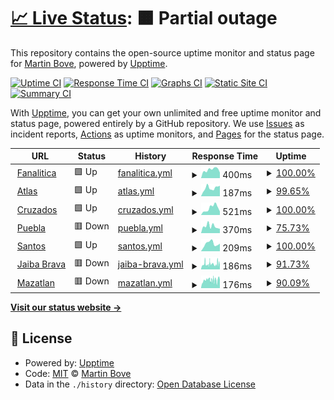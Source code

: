# [📈 Live Status](https://demo.upptime.js.org): <!--live status--> **🟧 Partial outage**

This repository contains the open-source uptime monitor and status page for [Martin Bove](https://demo.upptime.js.org), powered by [Upptime](https://github.com/upptime/upptime).

[![Uptime CI](https://github.com/mbove77/upptime/workflows/Uptime%20CI/badge.svg)](https://github.com/mbove77/upptime/actions?query=workflow%3A%22Uptime+CI%22)
[![Response Time CI](https://github.com/mbove77/upptime/workflows/Response%20Time%20CI/badge.svg)](https://github.com/mbove77/upptime/actions?query=workflow%3A%22Response+Time+CI%22)
[![Graphs CI](https://github.com/mbove77/upptime/workflows/Graphs%20CI/badge.svg)](https://github.com/mbove77/upptime/actions?query=workflow%3A%22Graphs+CI%22)
[![Static Site CI](https://github.com/mbove77/upptime/workflows/Static%20Site%20CI/badge.svg)](https://github.com/mbove77/upptime/actions?query=workflow%3A%22Static+Site+CI%22)
[![Summary CI](https://github.com/mbove77/upptime/workflows/Summary%20CI/badge.svg)](https://github.com/mbove77/upptime/actions?query=workflow%3A%22Summary+CI%22)

With [Upptime](https://upptime.js.org), you can get your own unlimited and free uptime monitor and status page, powered entirely by a GitHub repository. We use [Issues](https://github.com/mbove77/upptime/issues) as incident reports, [Actions](https://github.com/mbove77/upptime/actions) as uptime monitors, and [Pages](https://demo.upptime.js.org) for the status page.

<!--start: status pages-->
<!-- This summary is generated by Upptime (https://github.com/upptime/upptime) -->
<!-- Do not edit this manually, your changes will be overwritten -->
<!-- prettier-ignore -->
| URL | Status | History | Response Time | Uptime |
| --- | ------ | ------- | ------------- | ------ |
| <img alt="" src="https://favicons.githubusercontent.com/www.fanalitica.com" height="13"> [Fanalitica](https://www.fanalitica.com) | 🟩 Up | [fanalitica.yml](https://github.com/mbove77/upptime/commits/HEAD/history/fanalitica.yml) | <details><summary><img alt="Response time graph" src="./graphs/fanalitica/response-time-week.png" height="20"> 400ms</summary><br><a href="https://demo.upptime.js.org/history/fanalitica"><img alt="Response time 517" src="https://img.shields.io/endpoint?url=https%3A%2F%2Fraw.githubusercontent.com%2Fmbove77%2Fupptime%2FHEAD%2Fapi%2Ffanalitica%2Fresponse-time.json"></a><br><a href="https://demo.upptime.js.org/history/fanalitica"><img alt="24-hour response time 362" src="https://img.shields.io/endpoint?url=https%3A%2F%2Fraw.githubusercontent.com%2Fmbove77%2Fupptime%2FHEAD%2Fapi%2Ffanalitica%2Fresponse-time-day.json"></a><br><a href="https://demo.upptime.js.org/history/fanalitica"><img alt="7-day response time 400" src="https://img.shields.io/endpoint?url=https%3A%2F%2Fraw.githubusercontent.com%2Fmbove77%2Fupptime%2FHEAD%2Fapi%2Ffanalitica%2Fresponse-time-week.json"></a><br><a href="https://demo.upptime.js.org/history/fanalitica"><img alt="30-day response time 437" src="https://img.shields.io/endpoint?url=https%3A%2F%2Fraw.githubusercontent.com%2Fmbove77%2Fupptime%2FHEAD%2Fapi%2Ffanalitica%2Fresponse-time-month.json"></a><br><a href="https://demo.upptime.js.org/history/fanalitica"><img alt="1-year response time 517" src="https://img.shields.io/endpoint?url=https%3A%2F%2Fraw.githubusercontent.com%2Fmbove77%2Fupptime%2FHEAD%2Fapi%2Ffanalitica%2Fresponse-time-year.json"></a></details> | <details><summary><a href="https://demo.upptime.js.org/history/fanalitica">100.00%</a></summary><a href="https://demo.upptime.js.org/history/fanalitica"><img alt="All-time uptime 98.42%" src="https://img.shields.io/endpoint?url=https%3A%2F%2Fraw.githubusercontent.com%2Fmbove77%2Fupptime%2FHEAD%2Fapi%2Ffanalitica%2Fuptime.json"></a><br><a href="https://demo.upptime.js.org/history/fanalitica"><img alt="24-hour uptime 100.00%" src="https://img.shields.io/endpoint?url=https%3A%2F%2Fraw.githubusercontent.com%2Fmbove77%2Fupptime%2FHEAD%2Fapi%2Ffanalitica%2Fuptime-day.json"></a><br><a href="https://demo.upptime.js.org/history/fanalitica"><img alt="7-day uptime 100.00%" src="https://img.shields.io/endpoint?url=https%3A%2F%2Fraw.githubusercontent.com%2Fmbove77%2Fupptime%2FHEAD%2Fapi%2Ffanalitica%2Fuptime-week.json"></a><br><a href="https://demo.upptime.js.org/history/fanalitica"><img alt="30-day uptime 99.88%" src="https://img.shields.io/endpoint?url=https%3A%2F%2Fraw.githubusercontent.com%2Fmbove77%2Fupptime%2FHEAD%2Fapi%2Ffanalitica%2Fuptime-month.json"></a><br><a href="https://demo.upptime.js.org/history/fanalitica"><img alt="1-year uptime 98.42%" src="https://img.shields.io/endpoint?url=https%3A%2F%2Fraw.githubusercontent.com%2Fmbove77%2Fupptime%2FHEAD%2Fapi%2Ffanalitica%2Fuptime-year.json"></a></details>
| <img alt="" src="https://favicons.githubusercontent.com/www.atlasfc.com.mx" height="13"> [Atlas](https://www.atlasfc.com.mx) | 🟩 Up | [atlas.yml](https://github.com/mbove77/upptime/commits/HEAD/history/atlas.yml) | <details><summary><img alt="Response time graph" src="./graphs/atlas/response-time-week.png" height="20"> 187ms</summary><br><a href="https://demo.upptime.js.org/history/atlas"><img alt="Response time 260" src="https://img.shields.io/endpoint?url=https%3A%2F%2Fraw.githubusercontent.com%2Fmbove77%2Fupptime%2FHEAD%2Fapi%2Fatlas%2Fresponse-time.json"></a><br><a href="https://demo.upptime.js.org/history/atlas"><img alt="24-hour response time 205" src="https://img.shields.io/endpoint?url=https%3A%2F%2Fraw.githubusercontent.com%2Fmbove77%2Fupptime%2FHEAD%2Fapi%2Fatlas%2Fresponse-time-day.json"></a><br><a href="https://demo.upptime.js.org/history/atlas"><img alt="7-day response time 187" src="https://img.shields.io/endpoint?url=https%3A%2F%2Fraw.githubusercontent.com%2Fmbove77%2Fupptime%2FHEAD%2Fapi%2Fatlas%2Fresponse-time-week.json"></a><br><a href="https://demo.upptime.js.org/history/atlas"><img alt="30-day response time 173" src="https://img.shields.io/endpoint?url=https%3A%2F%2Fraw.githubusercontent.com%2Fmbove77%2Fupptime%2FHEAD%2Fapi%2Fatlas%2Fresponse-time-month.json"></a><br><a href="https://demo.upptime.js.org/history/atlas"><img alt="1-year response time 260" src="https://img.shields.io/endpoint?url=https%3A%2F%2Fraw.githubusercontent.com%2Fmbove77%2Fupptime%2FHEAD%2Fapi%2Fatlas%2Fresponse-time-year.json"></a></details> | <details><summary><a href="https://demo.upptime.js.org/history/atlas">99.65%</a></summary><a href="https://demo.upptime.js.org/history/atlas"><img alt="All-time uptime 96.22%" src="https://img.shields.io/endpoint?url=https%3A%2F%2Fraw.githubusercontent.com%2Fmbove77%2Fupptime%2FHEAD%2Fapi%2Fatlas%2Fuptime.json"></a><br><a href="https://demo.upptime.js.org/history/atlas"><img alt="24-hour uptime 97.52%" src="https://img.shields.io/endpoint?url=https%3A%2F%2Fraw.githubusercontent.com%2Fmbove77%2Fupptime%2FHEAD%2Fapi%2Fatlas%2Fuptime-day.json"></a><br><a href="https://demo.upptime.js.org/history/atlas"><img alt="7-day uptime 99.65%" src="https://img.shields.io/endpoint?url=https%3A%2F%2Fraw.githubusercontent.com%2Fmbove77%2Fupptime%2FHEAD%2Fapi%2Fatlas%2Fuptime-week.json"></a><br><a href="https://demo.upptime.js.org/history/atlas"><img alt="30-day uptime 99.92%" src="https://img.shields.io/endpoint?url=https%3A%2F%2Fraw.githubusercontent.com%2Fmbove77%2Fupptime%2FHEAD%2Fapi%2Fatlas%2Fuptime-month.json"></a><br><a href="https://demo.upptime.js.org/history/atlas"><img alt="1-year uptime 96.22%" src="https://img.shields.io/endpoint?url=https%3A%2F%2Fraw.githubusercontent.com%2Fmbove77%2Fupptime%2FHEAD%2Fapi%2Fatlas%2Fuptime-year.json"></a></details>
| <img alt="" src="https://favicons.githubusercontent.com/www.cruzados.cl" height="13"> [Cruzados](https://www.cruzados.cl) | 🟩 Up | [cruzados.yml](https://github.com/mbove77/upptime/commits/HEAD/history/cruzados.yml) | <details><summary><img alt="Response time graph" src="./graphs/cruzados/response-time-week.png" height="20"> 521ms</summary><br><a href="https://demo.upptime.js.org/history/cruzados"><img alt="Response time 534" src="https://img.shields.io/endpoint?url=https%3A%2F%2Fraw.githubusercontent.com%2Fmbove77%2Fupptime%2FHEAD%2Fapi%2Fcruzados%2Fresponse-time.json"></a><br><a href="https://demo.upptime.js.org/history/cruzados"><img alt="24-hour response time 265" src="https://img.shields.io/endpoint?url=https%3A%2F%2Fraw.githubusercontent.com%2Fmbove77%2Fupptime%2FHEAD%2Fapi%2Fcruzados%2Fresponse-time-day.json"></a><br><a href="https://demo.upptime.js.org/history/cruzados"><img alt="7-day response time 521" src="https://img.shields.io/endpoint?url=https%3A%2F%2Fraw.githubusercontent.com%2Fmbove77%2Fupptime%2FHEAD%2Fapi%2Fcruzados%2Fresponse-time-week.json"></a><br><a href="https://demo.upptime.js.org/history/cruzados"><img alt="30-day response time 640" src="https://img.shields.io/endpoint?url=https%3A%2F%2Fraw.githubusercontent.com%2Fmbove77%2Fupptime%2FHEAD%2Fapi%2Fcruzados%2Fresponse-time-month.json"></a><br><a href="https://demo.upptime.js.org/history/cruzados"><img alt="1-year response time 534" src="https://img.shields.io/endpoint?url=https%3A%2F%2Fraw.githubusercontent.com%2Fmbove77%2Fupptime%2FHEAD%2Fapi%2Fcruzados%2Fresponse-time-year.json"></a></details> | <details><summary><a href="https://demo.upptime.js.org/history/cruzados">100.00%</a></summary><a href="https://demo.upptime.js.org/history/cruzados"><img alt="All-time uptime 96.15%" src="https://img.shields.io/endpoint?url=https%3A%2F%2Fraw.githubusercontent.com%2Fmbove77%2Fupptime%2FHEAD%2Fapi%2Fcruzados%2Fuptime.json"></a><br><a href="https://demo.upptime.js.org/history/cruzados"><img alt="24-hour uptime 100.00%" src="https://img.shields.io/endpoint?url=https%3A%2F%2Fraw.githubusercontent.com%2Fmbove77%2Fupptime%2FHEAD%2Fapi%2Fcruzados%2Fuptime-day.json"></a><br><a href="https://demo.upptime.js.org/history/cruzados"><img alt="7-day uptime 100.00%" src="https://img.shields.io/endpoint?url=https%3A%2F%2Fraw.githubusercontent.com%2Fmbove77%2Fupptime%2FHEAD%2Fapi%2Fcruzados%2Fuptime-week.json"></a><br><a href="https://demo.upptime.js.org/history/cruzados"><img alt="30-day uptime 99.64%" src="https://img.shields.io/endpoint?url=https%3A%2F%2Fraw.githubusercontent.com%2Fmbove77%2Fupptime%2FHEAD%2Fapi%2Fcruzados%2Fuptime-month.json"></a><br><a href="https://demo.upptime.js.org/history/cruzados"><img alt="1-year uptime 96.15%" src="https://img.shields.io/endpoint?url=https%3A%2F%2Fraw.githubusercontent.com%2Fmbove77%2Fupptime%2FHEAD%2Fapi%2Fcruzados%2Fuptime-year.json"></a></details>
| <img alt="" src="https://favicons.githubusercontent.com/www.clubpuebla.com" height="13"> [Puebla](https://www.clubpuebla.com) | 🟥 Down | [puebla.yml](https://github.com/mbove77/upptime/commits/HEAD/history/puebla.yml) | <details><summary><img alt="Response time graph" src="./graphs/puebla/response-time-week.png" height="20"> 370ms</summary><br><a href="https://demo.upptime.js.org/history/puebla"><img alt="Response time 330" src="https://img.shields.io/endpoint?url=https%3A%2F%2Fraw.githubusercontent.com%2Fmbove77%2Fupptime%2FHEAD%2Fapi%2Fpuebla%2Fresponse-time.json"></a><br><a href="https://demo.upptime.js.org/history/puebla"><img alt="24-hour response time 239" src="https://img.shields.io/endpoint?url=https%3A%2F%2Fraw.githubusercontent.com%2Fmbove77%2Fupptime%2FHEAD%2Fapi%2Fpuebla%2Fresponse-time-day.json"></a><br><a href="https://demo.upptime.js.org/history/puebla"><img alt="7-day response time 370" src="https://img.shields.io/endpoint?url=https%3A%2F%2Fraw.githubusercontent.com%2Fmbove77%2Fupptime%2FHEAD%2Fapi%2Fpuebla%2Fresponse-time-week.json"></a><br><a href="https://demo.upptime.js.org/history/puebla"><img alt="30-day response time 402" src="https://img.shields.io/endpoint?url=https%3A%2F%2Fraw.githubusercontent.com%2Fmbove77%2Fupptime%2FHEAD%2Fapi%2Fpuebla%2Fresponse-time-month.json"></a><br><a href="https://demo.upptime.js.org/history/puebla"><img alt="1-year response time 330" src="https://img.shields.io/endpoint?url=https%3A%2F%2Fraw.githubusercontent.com%2Fmbove77%2Fupptime%2FHEAD%2Fapi%2Fpuebla%2Fresponse-time-year.json"></a></details> | <details><summary><a href="https://demo.upptime.js.org/history/puebla">75.73%</a></summary><a href="https://demo.upptime.js.org/history/puebla"><img alt="All-time uptime 94.30%" src="https://img.shields.io/endpoint?url=https%3A%2F%2Fraw.githubusercontent.com%2Fmbove77%2Fupptime%2FHEAD%2Fapi%2Fpuebla%2Fuptime.json"></a><br><a href="https://demo.upptime.js.org/history/puebla"><img alt="24-hour uptime 0.00%" src="https://img.shields.io/endpoint?url=https%3A%2F%2Fraw.githubusercontent.com%2Fmbove77%2Fupptime%2FHEAD%2Fapi%2Fpuebla%2Fuptime-day.json"></a><br><a href="https://demo.upptime.js.org/history/puebla"><img alt="7-day uptime 75.73%" src="https://img.shields.io/endpoint?url=https%3A%2F%2Fraw.githubusercontent.com%2Fmbove77%2Fupptime%2FHEAD%2Fapi%2Fpuebla%2Fuptime-week.json"></a><br><a href="https://demo.upptime.js.org/history/puebla"><img alt="30-day uptime 94.42%" src="https://img.shields.io/endpoint?url=https%3A%2F%2Fraw.githubusercontent.com%2Fmbove77%2Fupptime%2FHEAD%2Fapi%2Fpuebla%2Fuptime-month.json"></a><br><a href="https://demo.upptime.js.org/history/puebla"><img alt="1-year uptime 94.30%" src="https://img.shields.io/endpoint?url=https%3A%2F%2Fraw.githubusercontent.com%2Fmbove77%2Fupptime%2FHEAD%2Fapi%2Fpuebla%2Fuptime-year.json"></a></details>
| <img alt="" src="https://favicons.githubusercontent.com/www.clubsantos.mx" height="13"> [Santos](https://www.clubsantos.mx) | 🟩 Up | [santos.yml](https://github.com/mbove77/upptime/commits/HEAD/history/santos.yml) | <details><summary><img alt="Response time graph" src="./graphs/santos/response-time-week.png" height="20"> 209ms</summary><br><a href="https://demo.upptime.js.org/history/santos"><img alt="Response time 167" src="https://img.shields.io/endpoint?url=https%3A%2F%2Fraw.githubusercontent.com%2Fmbove77%2Fupptime%2FHEAD%2Fapi%2Fsantos%2Fresponse-time.json"></a><br><a href="https://demo.upptime.js.org/history/santos"><img alt="24-hour response time 209" src="https://img.shields.io/endpoint?url=https%3A%2F%2Fraw.githubusercontent.com%2Fmbove77%2Fupptime%2FHEAD%2Fapi%2Fsantos%2Fresponse-time-day.json"></a><br><a href="https://demo.upptime.js.org/history/santos"><img alt="7-day response time 209" src="https://img.shields.io/endpoint?url=https%3A%2F%2Fraw.githubusercontent.com%2Fmbove77%2Fupptime%2FHEAD%2Fapi%2Fsantos%2Fresponse-time-week.json"></a><br><a href="https://demo.upptime.js.org/history/santos"><img alt="30-day response time 184" src="https://img.shields.io/endpoint?url=https%3A%2F%2Fraw.githubusercontent.com%2Fmbove77%2Fupptime%2FHEAD%2Fapi%2Fsantos%2Fresponse-time-month.json"></a><br><a href="https://demo.upptime.js.org/history/santos"><img alt="1-year response time 167" src="https://img.shields.io/endpoint?url=https%3A%2F%2Fraw.githubusercontent.com%2Fmbove77%2Fupptime%2FHEAD%2Fapi%2Fsantos%2Fresponse-time-year.json"></a></details> | <details><summary><a href="https://demo.upptime.js.org/history/santos">100.00%</a></summary><a href="https://demo.upptime.js.org/history/santos"><img alt="All-time uptime 96.24%" src="https://img.shields.io/endpoint?url=https%3A%2F%2Fraw.githubusercontent.com%2Fmbove77%2Fupptime%2FHEAD%2Fapi%2Fsantos%2Fuptime.json"></a><br><a href="https://demo.upptime.js.org/history/santos"><img alt="24-hour uptime 100.00%" src="https://img.shields.io/endpoint?url=https%3A%2F%2Fraw.githubusercontent.com%2Fmbove77%2Fupptime%2FHEAD%2Fapi%2Fsantos%2Fuptime-day.json"></a><br><a href="https://demo.upptime.js.org/history/santos"><img alt="7-day uptime 100.00%" src="https://img.shields.io/endpoint?url=https%3A%2F%2Fraw.githubusercontent.com%2Fmbove77%2Fupptime%2FHEAD%2Fapi%2Fsantos%2Fuptime-week.json"></a><br><a href="https://demo.upptime.js.org/history/santos"><img alt="30-day uptime 100.00%" src="https://img.shields.io/endpoint?url=https%3A%2F%2Fraw.githubusercontent.com%2Fmbove77%2Fupptime%2FHEAD%2Fapi%2Fsantos%2Fuptime-month.json"></a><br><a href="https://demo.upptime.js.org/history/santos"><img alt="1-year uptime 96.24%" src="https://img.shields.io/endpoint?url=https%3A%2F%2Fraw.githubusercontent.com%2Fmbove77%2Fupptime%2FHEAD%2Fapi%2Fsantos%2Fuptime-year.json"></a></details>
| <img alt="" src="https://favicons.githubusercontent.com/www.lajaibabrava.mx" height="13"> [Jaiba Brava](https://www.lajaibabrava.mx) | 🟥 Down | [jaiba-brava.yml](https://github.com/mbove77/upptime/commits/HEAD/history/jaiba-brava.yml) | <details><summary><img alt="Response time graph" src="./graphs/jaiba-brava/response-time-week.png" height="20"> 186ms</summary><br><a href="https://demo.upptime.js.org/history/jaiba-brava"><img alt="Response time 225" src="https://img.shields.io/endpoint?url=https%3A%2F%2Fraw.githubusercontent.com%2Fmbove77%2Fupptime%2FHEAD%2Fapi%2Fjaiba-brava%2Fresponse-time.json"></a><br><a href="https://demo.upptime.js.org/history/jaiba-brava"><img alt="24-hour response time 192" src="https://img.shields.io/endpoint?url=https%3A%2F%2Fraw.githubusercontent.com%2Fmbove77%2Fupptime%2FHEAD%2Fapi%2Fjaiba-brava%2Fresponse-time-day.json"></a><br><a href="https://demo.upptime.js.org/history/jaiba-brava"><img alt="7-day response time 186" src="https://img.shields.io/endpoint?url=https%3A%2F%2Fraw.githubusercontent.com%2Fmbove77%2Fupptime%2FHEAD%2Fapi%2Fjaiba-brava%2Fresponse-time-week.json"></a><br><a href="https://demo.upptime.js.org/history/jaiba-brava"><img alt="30-day response time 177" src="https://img.shields.io/endpoint?url=https%3A%2F%2Fraw.githubusercontent.com%2Fmbove77%2Fupptime%2FHEAD%2Fapi%2Fjaiba-brava%2Fresponse-time-month.json"></a><br><a href="https://demo.upptime.js.org/history/jaiba-brava"><img alt="1-year response time 225" src="https://img.shields.io/endpoint?url=https%3A%2F%2Fraw.githubusercontent.com%2Fmbove77%2Fupptime%2FHEAD%2Fapi%2Fjaiba-brava%2Fresponse-time-year.json"></a></details> | <details><summary><a href="https://demo.upptime.js.org/history/jaiba-brava">91.73%</a></summary><a href="https://demo.upptime.js.org/history/jaiba-brava"><img alt="All-time uptime 95.74%" src="https://img.shields.io/endpoint?url=https%3A%2F%2Fraw.githubusercontent.com%2Fmbove77%2Fupptime%2FHEAD%2Fapi%2Fjaiba-brava%2Fuptime.json"></a><br><a href="https://demo.upptime.js.org/history/jaiba-brava"><img alt="24-hour uptime 54.20%" src="https://img.shields.io/endpoint?url=https%3A%2F%2Fraw.githubusercontent.com%2Fmbove77%2Fupptime%2FHEAD%2Fapi%2Fjaiba-brava%2Fuptime-day.json"></a><br><a href="https://demo.upptime.js.org/history/jaiba-brava"><img alt="7-day uptime 91.73%" src="https://img.shields.io/endpoint?url=https%3A%2F%2Fraw.githubusercontent.com%2Fmbove77%2Fupptime%2FHEAD%2Fapi%2Fjaiba-brava%2Fuptime-week.json"></a><br><a href="https://demo.upptime.js.org/history/jaiba-brava"><img alt="30-day uptime 98.10%" src="https://img.shields.io/endpoint?url=https%3A%2F%2Fraw.githubusercontent.com%2Fmbove77%2Fupptime%2FHEAD%2Fapi%2Fjaiba-brava%2Fuptime-month.json"></a><br><a href="https://demo.upptime.js.org/history/jaiba-brava"><img alt="1-year uptime 95.74%" src="https://img.shields.io/endpoint?url=https%3A%2F%2Fraw.githubusercontent.com%2Fmbove77%2Fupptime%2FHEAD%2Fapi%2Fjaiba-brava%2Fuptime-year.json"></a></details>
| <img alt="" src="https://favicons.githubusercontent.com/www.mazatlanfc.com" height="13"> [Mazatlan](https://www.mazatlanfc.com) | 🟥 Down | [mazatlan.yml](https://github.com/mbove77/upptime/commits/HEAD/history/mazatlan.yml) | <details><summary><img alt="Response time graph" src="./graphs/mazatlan/response-time-week.png" height="20"> 176ms</summary><br><a href="https://demo.upptime.js.org/history/mazatlan"><img alt="Response time 147" src="https://img.shields.io/endpoint?url=https%3A%2F%2Fraw.githubusercontent.com%2Fmbove77%2Fupptime%2FHEAD%2Fapi%2Fmazatlan%2Fresponse-time.json"></a><br><a href="https://demo.upptime.js.org/history/mazatlan"><img alt="24-hour response time 184" src="https://img.shields.io/endpoint?url=https%3A%2F%2Fraw.githubusercontent.com%2Fmbove77%2Fupptime%2FHEAD%2Fapi%2Fmazatlan%2Fresponse-time-day.json"></a><br><a href="https://demo.upptime.js.org/history/mazatlan"><img alt="7-day response time 176" src="https://img.shields.io/endpoint?url=https%3A%2F%2Fraw.githubusercontent.com%2Fmbove77%2Fupptime%2FHEAD%2Fapi%2Fmazatlan%2Fresponse-time-week.json"></a><br><a href="https://demo.upptime.js.org/history/mazatlan"><img alt="30-day response time 161" src="https://img.shields.io/endpoint?url=https%3A%2F%2Fraw.githubusercontent.com%2Fmbove77%2Fupptime%2FHEAD%2Fapi%2Fmazatlan%2Fresponse-time-month.json"></a><br><a href="https://demo.upptime.js.org/history/mazatlan"><img alt="1-year response time 147" src="https://img.shields.io/endpoint?url=https%3A%2F%2Fraw.githubusercontent.com%2Fmbove77%2Fupptime%2FHEAD%2Fapi%2Fmazatlan%2Fresponse-time-year.json"></a></details> | <details><summary><a href="https://demo.upptime.js.org/history/mazatlan">90.09%</a></summary><a href="https://demo.upptime.js.org/history/mazatlan"><img alt="All-time uptime 95.48%" src="https://img.shields.io/endpoint?url=https%3A%2F%2Fraw.githubusercontent.com%2Fmbove77%2Fupptime%2FHEAD%2Fapi%2Fmazatlan%2Fuptime.json"></a><br><a href="https://demo.upptime.js.org/history/mazatlan"><img alt="24-hour uptime 30.65%" src="https://img.shields.io/endpoint?url=https%3A%2F%2Fraw.githubusercontent.com%2Fmbove77%2Fupptime%2FHEAD%2Fapi%2Fmazatlan%2Fuptime-day.json"></a><br><a href="https://demo.upptime.js.org/history/mazatlan"><img alt="7-day uptime 90.09%" src="https://img.shields.io/endpoint?url=https%3A%2F%2Fraw.githubusercontent.com%2Fmbove77%2Fupptime%2FHEAD%2Fapi%2Fmazatlan%2Fuptime-week.json"></a><br><a href="https://demo.upptime.js.org/history/mazatlan"><img alt="30-day uptime 97.72%" src="https://img.shields.io/endpoint?url=https%3A%2F%2Fraw.githubusercontent.com%2Fmbove77%2Fupptime%2FHEAD%2Fapi%2Fmazatlan%2Fuptime-month.json"></a><br><a href="https://demo.upptime.js.org/history/mazatlan"><img alt="1-year uptime 95.48%" src="https://img.shields.io/endpoint?url=https%3A%2F%2Fraw.githubusercontent.com%2Fmbove77%2Fupptime%2FHEAD%2Fapi%2Fmazatlan%2Fuptime-year.json"></a></details>

<!--end: status pages-->

[**Visit our status website →**](https://demo.upptime.js.org)

## 📄 License

- Powered by: [Upptime](https://github.com/upptime/upptime)
- Code: [MIT](./LICENSE) © [Martin Bove](https://demo.upptime.js.org)
- Data in the `./history` directory: [Open Database License](https://opendatacommons.org/licenses/odbl/1-0/)
